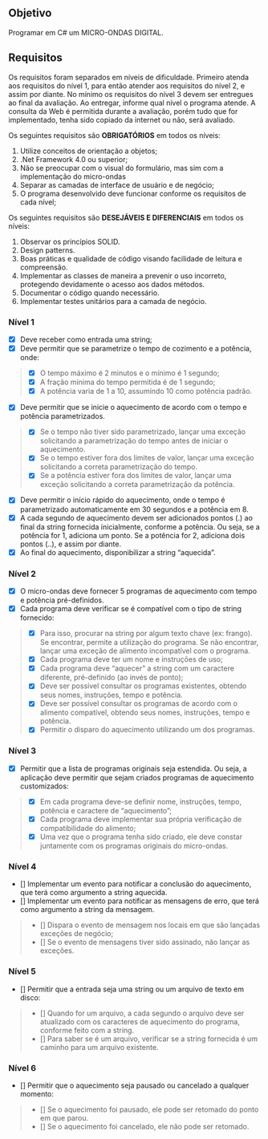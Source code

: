 ## Objetivo
Programar em C# um MICRO-ONDAS DIGITAL.

## Requisitos
Os requisitos foram separados em níveis de dificuldade. Primeiro atenda aos requisitos do nível 1, para então
atender aos requisitos do nível 2, e assim por diante. No mínimo os requisitos do nível 3 devem ser entregues ao
final da avaliação. Ao entregar, informe qual nível o programa atende. A consulta da Web é permitida durante a
avaliação, porém tudo que for implementado, tenha sido copiado da internet ou não, será avaliado.

Os seguintes requisitos são **OBRIGATÓRIOS** em todos os níveis:
1. Utilize conceitos de orientação a objetos;
2. .Net Framework 4.0 ou superior;
3. Não se preocupar com o visual do formulário, mas sim com a implementação do micro-ondas
4. Separar as camadas de interface de usuário e de negócio;
5. O programa desenvolvido deve funcionar conforme os requisitos de cada nível;

Os seguintes requisitos são **DESEJÁVEIS E DIFERENCIAIS** em todos os níveis:
1. Observar os princípios SOLID.
2. Design patterns.
3. Boas práticas e qualidade de código visando facilidade de leitura e compreensão.
4. Implementar as classes de maneira a prevenir o uso incorreto, protegendo devidamente o acesso aos dados
 métodos.
5. Documentar o código quando necessário.
6. Implementar testes unitários para a camada de negócio.

### Nível 1

- [x] Deve receber como entrada uma string;
- [x] Deve permitir que se parametrize o tempo de cozimento e a potência, onde:
> - [x] O tempo máximo é 2 minutos e o mínimo é 1 segundo;
> - [x] A fração mínima do tempo permitida é de 1 segundo;
> - [x] A potência varia de 1 a 10, assumindo 10 como potência padrão.
- [x] Deve permitir que se inicie o aquecimento de acordo com o tempo e potência parametrizados.
> - [x] Se o tempo não tiver sido parametrizado, lançar uma exceção solicitando a parametrização do
tempo antes de iniciar o aquecimento.
> - [x] Se o tempo estiver fora dos limites de valor, lançar uma exceção solicitando a correta
parametrização do tempo.
> - [x] Se a potência estiver fora dos limites de valor, lançar uma exceção solicitando a correta
parametrização da potência.

- [x] Deve permitir o início rápido do aquecimento, onde o tempo é parametrizado automaticamente em 30
segundos e a potência em 8.
- [x] A cada segundo de aquecimento devem ser adicionados pontos (.) ao final da string fornecida inicialmente,
conforme a potência. Ou seja, se a potência for 1, adiciona um ponto. Se a potência for 2, adiciona dois
pontos (..), e assim por diante.
- [x] Ao final do aquecimento, disponibilizar a string “aquecida”.

### Nível 2

- [x] O micro-ondas deve fornecer 5 programas de aquecimento com tempo e potência pré-definidos.
- [x] Cada programa deve verificar se é compatível com o tipo de string fornecido:
> - [x]  Para isso, procurar na string por algum texto chave (ex: frango). Se encontrar, permite a
utilização do programa. Se não encontrar, lançar uma exceção de alimento incompatível
com o programa.
> - [x] Cada programa deve ter um nome e instruções de uso;
> - [x] Cada programa deve “aquecer” a string com um caractere diferente, pré-definido (ao invés de
ponto);
> - [x] Deve ser possível consultar os programas existentes, obtendo seus nomes, instruções, tempo e
potência.
> - [x] Deve ser possível consultar os programas de acordo com o alimento compatível, obtendo seus
nomes, instruções, tempo e potência.
> - [x] Permitir o disparo do aquecimento utilizando um dos programas.

### Nível 3

- [x] Permitir que a lista de programas originais seja estendida. Ou seja, a aplicação deve permitir que sejam
criados programas de aquecimento customizados:
> - [x] Em cada programa deve-se definir nome, instruções, tempo, potência e caractere de
“aquecimento”;
> - [x] Cada programa deve implementar sua própria verificação de compatibilidade do alimento;
> - [x] Uma vez que o programa tenha sido criado, ele deve constar juntamente com os programas originais
do micro-ondas.

### Nível 4

- [] Implementar um evento para notificar a conclusão do aquecimento, que terá como argumento a string
aquecida.
- [] Implementar um evento para notificar as mensagens de erro, que terá como argumento a string da
mensagem.
> - [] Dispara o evento de mensagem nos locais em que são lançadas exceções de negócio;
> - [] Se o evento de mensagens tiver sido assinado, não lançar as exceções.

### Nível 5

- [] Permitir que a entrada seja uma string ou um arquivo de texto em disco:
> - [] Quando for um arquivo, a cada segundo o arquivo deve ser atualizado com os caracteres de
aquecimento do programa, conforme feito com a string.
> - [] Para saber se é um arquivo, verificar se a string fornecida é um caminho para um arquivo existente.

### Nível 6

- [] Permitir que o aquecimento seja pausado ou cancelado a qualquer momento:
> - [] Se o aquecimento foi pausado, ele pode ser retomado do ponto em que parou.
> - [] Se o aquecimento foi cancelado, ele não pode ser retomado.
